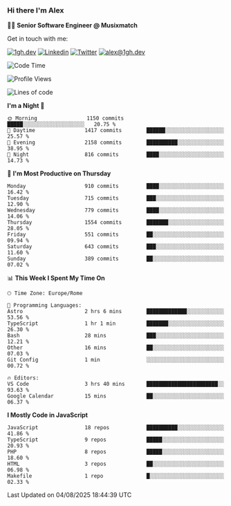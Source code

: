 ### Hi there I'm Alex

👨‍💻 __Senior Software Engineer @ Musixmatch__

Get in touch with me:

[![1gh.dev](https://img.shields.io/static/v1?label=1gh.dev&message=%20&color=red&logo=&style=flat-square&logoColor=white)](https://www.1gh.dev/)
[![Linkedin](https://img.shields.io/static/v1?label=Linkedin&message=%20&color=blue&logo=Linkedin&style=flat-square&logoColor=white)](https://linkedin.com/in/alexghirelli)
[![Twitter](https://img.shields.io/static/v1?label=Twitter&message=%20&color=blue&logo=Twitter&style=flat-square&logoColor=white)](https://twitter.com/alexGhirelli)
[![alex@1gh.dev](https://img.shields.io/static/v1?label=alex@1gh.dev&message=%20&color=red&logo=gmail&style=flat-square&logoColor=white)](mailto:alex@1gh.dev)

<!--START_SECTION:waka-->
![Code Time](http://img.shields.io/badge/Code%20Time-8%2C514%20hrs%2038%20mins-blue)

![Profile Views](http://img.shields.io/badge/Profile%20Views-0-blue)

![Lines of code](https://img.shields.io/badge/From%20Hello%20World%20I%27ve%20Written-19.7%20million%20lines%20of%20code-blue)

**I'm a Night 🦉** 

```text
🌞 Morning                1150 commits        █████░░░░░░░░░░░░░░░░░░░░   20.75 % 
🌆 Daytime                1417 commits        ██████░░░░░░░░░░░░░░░░░░░   25.57 % 
🌃 Evening                2158 commits        ██████████░░░░░░░░░░░░░░░   38.95 % 
🌙 Night                  816 commits         ████░░░░░░░░░░░░░░░░░░░░░   14.73 % 
```
📅 **I'm Most Productive on Thursday** 

```text
Monday                   910 commits         ████░░░░░░░░░░░░░░░░░░░░░   16.42 % 
Tuesday                  715 commits         ███░░░░░░░░░░░░░░░░░░░░░░   12.90 % 
Wednesday                779 commits         ████░░░░░░░░░░░░░░░░░░░░░   14.06 % 
Thursday                 1554 commits        ███████░░░░░░░░░░░░░░░░░░   28.05 % 
Friday                   551 commits         ██░░░░░░░░░░░░░░░░░░░░░░░   09.94 % 
Saturday                 643 commits         ███░░░░░░░░░░░░░░░░░░░░░░   11.60 % 
Sunday                   389 commits         ██░░░░░░░░░░░░░░░░░░░░░░░   07.02 % 
```


📊 **This Week I Spent My Time On** 

```text
🕑︎ Time Zone: Europe/Rome

💬 Programming Languages: 
Astro                    2 hrs 6 mins        █████████████░░░░░░░░░░░░   53.56 % 
TypeScript               1 hr 1 min          ███████░░░░░░░░░░░░░░░░░░   26.30 % 
Bash                     28 mins             ███░░░░░░░░░░░░░░░░░░░░░░   12.21 % 
Other                    16 mins             ██░░░░░░░░░░░░░░░░░░░░░░░   07.03 % 
Git Config               1 min               ░░░░░░░░░░░░░░░░░░░░░░░░░   00.72 % 

🔥 Editors: 
VS Code                  3 hrs 40 mins       ███████████████████████░░   93.63 % 
Google Calendar          15 mins             ██░░░░░░░░░░░░░░░░░░░░░░░   06.37 % 
```

**I Mostly Code in JavaScript** 

```text
JavaScript               18 repos            ██████████░░░░░░░░░░░░░░░   41.86 % 
TypeScript               9 repos             █████░░░░░░░░░░░░░░░░░░░░   20.93 % 
PHP                      8 repos             █████░░░░░░░░░░░░░░░░░░░░   18.60 % 
HTML                     3 repos             ██░░░░░░░░░░░░░░░░░░░░░░░   06.98 % 
Makefile                 1 repo              █░░░░░░░░░░░░░░░░░░░░░░░░   02.33 % 
```




 Last Updated on 04/08/2025 18:44:39 UTC
<!--END_SECTION:waka-->

